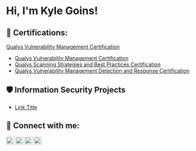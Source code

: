 <h1>Hi, I'm Kyle Goins! <a href="https://www.linkedin.com/in/yourlinkedin/"> </a>

<h2>📜 Certifications:</h2>
 
<a href="#" id="certification-link">Qualys Vulnerability Management Certification</a>

<div id="certification-image" style="display:none;">
    <img src="[https://github.com/KyleGoins4058/KyleGoins4058/raw/main/assets/141758361/e15d6de7-cc3e-4d51-97cf-5943ac2170f0.png](https://github.com/KyleGoins4058/KyleGoins4058/blob/main/Qualys%20Vulnerabilty%20Management%20Certification%20PNG.png)" alt="Qualys Vulnerability Management Certification">
</div>

<script>
    document.getElementById("certification-link").addEventListener("click", function(event) {
        event.preventDefault(); // Prevents the link from navigating to its href
        document.getElementById("certification-image").style.display = "block";
    });
</script>



  - [Qualys Vulnerability Management Certification](Link)
  - [Qualys Scanning Strategies and Best Practices Certification](Link)
  - [Qualys Vulnerability Management Detection and Response Certification](Link)
<h2>🛡️ Information Security Projects</h2>

 - [Link Title](Link)
  
<h2> 🤳 Connect with me:</h2>

[<img align="left" alt="yourname | YouTube" width="22px" src="https://cdn.jsdelivr.net/npm/simple-icons@v3/icons/youtube.svg" />][youtube]
[<img align="left" alt="yourname | Twitter" width="22px" src="https://cdn.jsdelivr.net/npm/simple-icons@v3/icons/twitter.svg" />][twitter]
[<img align="left" alt="yourname | LinkedIn" width="22px" src="https://cdn.jsdelivr.net/npm/simple-icons@v3/icons/linkedin.svg" />][linkedin]
[<img align="left" alt="yourname | Instagram" width="22px" src="https://cdn.jsdelivr.net/npm/simple-icons@v3/icons/instagram.svg" />][instagram]

[twitter]: https://twitter.com/yourpage
[youtube]: https://www.youtube.com/c/yourpage
[instagram]: https://www.instagram.com/ky7e.g/
[linkedin]: https://www.linkedin.com/in/kylegoins1/
